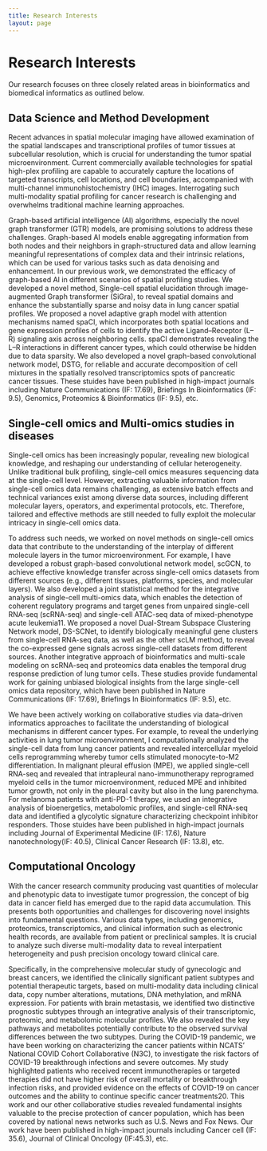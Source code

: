 ```yaml
---
title: Research Interests
layout: page
---
```

# Research Interests

Our research focuses on three closely related areas in bioinformatics and biomedical informatics as outlined below.


## Data Science and Method Development 

Recent advances in spatial molecular imaging have allowed examination of the spatial landscapes and transcriptional profiles of tumor tissues at subcellular resolution, which is crucial for understanding the tumor spatial microenvironment. Current commercially available technologies for spatial high-plex profiling are capable to accurately capture the locations of targeted transcripts, cell locations, and cell boundaries, accompanied with multi-channel immunohistochemistry (IHC) images. Interrogating such multi-modality spatial profiling for cancer research is challenging and overwhelms traditional machine learning approaches.

Graph-based artificial intelligence (AI) algorithms, especially the novel graph transformer (GTR) models, are promising solutions to address these challenges. Graph-based AI models enable aggregating information from both nodes and their neighbors in graph-structured data and allow learning meaningful representations of complex data and their intrinsic relations, which can be used for various tasks such as data denoising and enhancement. In our previous work, we demonstrated the efficacy of graph-based AI in different scenarios of spatial profiling studies. We developed a novel method, Single-cell spatial elucidation through image-augmented Graph transformer (SiGra), to reveal spatial domains and enhance the substantially sparse and noisy data in lung cancer spatial profiles. We proposed a novel adaptive graph model with attention mechanisms named spaCI, which incorporates both spatial locations and gene expression profiles of cells to identify the active Ligand–Receptor (L–R) signaling axis across neighboring cells. spaCI demonstrates revealing the L–R interactions in different cancer types, which could otherwise be hidden due to data sparsity. We also developed a novel graph-based convolutional network model, DSTG, for reliable and accurate decomposition of cell mixtures in the spatially resolved transcriptomics spots of pancreatic cancer tissues. These stuides have been published in high-impact journals including Nature Communications (IF: 17.69), Briefings In Bioinformatics (IF: 9.5), Genomics, Proteomics & Bioinformatics (IF: 9.5), etc.


## Single-cell omics and Multi-omics studies in diseases

Single-cell omics has been increasingly popular, revealing new biological knowledge, and reshaping our understanding of cellular heterogeneity. Unlike traditional bulk profiling, single-cell omics measures sequencing data at the single-cell level. However, extracting valuable information from single-cell omics data remains challenging, as extensive batch effects and technical variances exist among diverse data sources, including different molecular layers, operators, and experimental protocols, etc. Therefore, tailored and effective methods are still needed to fully exploit the molecular intricacy in single-cell omics data.

To address such needs, we worked on novel methods on single-cell omics data that contribute to the understanding of the interplay of different molecule layers in the tumor microenvironment. For example, I have developed a robust graph-based convolutional network model, scGCN, to achieve effective knowledge transfer across single-cell omics datasets from different sources (e.g., different tissues, platforms, species, and molecular layers). We also developed a joint statistical method for the integrative analysis of single-cell multi-omics data, which enables the detection of coherent regulatory programs and target genes from unpaired single-cell RNA-seq (scRNA-seq) and single-cell ATAC-seq data of mixed-phenotype acute leukemia11. We proposed a novel Dual-Stream Subspace Clustering Network model, DS-SCNet, to identify biologically meaningful gene clusters from single-cell RNA-seq data, as well as the other scLM method, to reveal the co-expressed gene signals across single-cell datasets from different sources. Another integrative approach of bioinformatics and multi-scale modeling on scRNA-seq and proteomics data enables the temporal drug response prediction of lung tumor cells. These studies provide fundamental work for gaining unbiased biological insights from the large single-cell omics data repository, which have been published in Nature Communications (IF: 17.69), Briefings In Bioinformatics (IF: 9.5), etc.

We have been actively working on collaborative studies via data-driven informatics approaches to facilitate the understanding of biological mechanisms in different cancer types. For example, to reveal the underlying activities in lung tumor microenvironment, I computationally analyzed the single-cell data from lung cancer patients and revealed intercellular myeloid cells reprogramming whereby tumor cells stimulated monocyte-to-M2 differentiation. In malignant pleural effusion (MPE), we applied single-cell RNA-seq and revealed that intrapleural nano-immunotherapy reprogramed myeloid cells in the tumor microenvironment, reduced MPE and inhibited tumor growth, not only in the pleural cavity but also in the lung parenchyma. For melanoma patients with anti-PD-1 therapy, we used an integrative analysis of bioenergetics, metabolomic profiles, and single-cell RNA-seq data and identified a glycolytic signature characterizing checkpoint inhibitor responders. Those stuides have been published in high-impact journals including Journal of Experimental Medicine (IF: 17.6), Nature nanotechnology(IF: 40.5), Clinical Cancer Research (IF: 13.8), etc.


## Computational Oncology

With the cancer research community producing vast quantities of molecular and phenotypic data to investigate tumor progression, the concept of big data in cancer field has emerged due to the rapid data accumulation. This presents both opportunities and challenges for discovering novel insights into fundamental questions. Various data types, including genomics, proteomics, transcriptomics, and clinical information such as electronic health records, are available from patient or preclinical samples. It is crucial to analyze such diverse multi-modality data to reveal interpatient heterogeneity and push precision oncology toward clinical care. 

Specifically, in the comprehensive molecular study of gynecologic and breast cancers, we identified the clinically significant patient subtypes and potential therapeutic targets, based on multi-modality data including clinical data, copy number alterations, mutations, DNA methylation, and mRNA expression. For patients with brain metastasis, we identified two distinctive prognostic subtypes through an integrative analysis of their transcriptomic, proteomic, and metabolomic molecular profiles. We also revealed the key pathways and metabolites potentially contribute to the observed survival differences between the two subtypes. During the COVID-19 pandemic, we have been working on characterizing the cancer patients within NCATS’ National COVID Cohort Collaborative (N3C), to investigate the risk factors of COVID-19 breakthrough infections and severe outcomes. My study highlighted patients who received recent immunotherapies or targeted therapies did not have higher risk of overall mortality or breakthrough infection risks, and provided evidence on the effects of COVID-19 on cancer outcomes and the ability to continue specific cancer treatments20. This work and our other collaborative studies revealed fundamental insights valuable to the precise protection of cancer population, which has been covered by national news networks such as U.S. News and Fox News. Our work have been published in high-impact journals including Cancer cell (IF: 35.6), Journal of Clinical Oncology (IF:45.3), etc.
